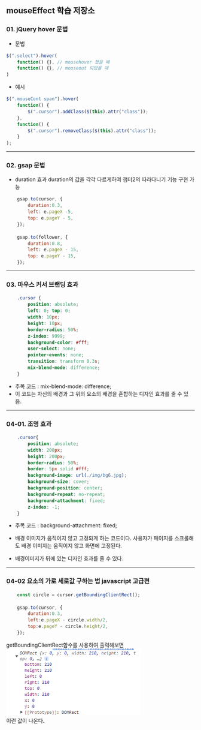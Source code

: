 ## mouseEffect 학습 저장소

### 01. jQuery hover 문법

- 문법
```javascript
$(".select").hover(
    function() {}, // mousehover 했을 때
    function() {}, // mouseout 되었을 때
)
```

- 예시
```javascript
$(".mouseCont span").hover(
    function() { 
        $(".cursor").addClass($(this).attr("class")); 
    }, 
    function() { 
        $(".cursor").removeClass($(this).attr("class"));
    }
);

```        
---

### 02. gsap 문법
- duration 효과
    duration의 값을 각각 다르게하여 챕터2의 따라다니기 기능 구현 가능
```javascript
    gsap.to(cursor, {
        duration:0.3, 
        left: e.pageX -5, 
        top: e.pageY - 5,
    });

    gsap.to(follower, {
        duration:0.8, 
        left: e.pageX - 15, 
        top: e.pageY - 15,
    });
```

---

### 03. 마우스 커서 브랜딩 효과
```css
    .cursor {
        position: absolute;
        left: 0; top: 0;
        width: 10px;
        height: 10px;
        border-radius: 50%;
        z-index: 9999;
        background-color: #fff;
        user-select: none;
        pointer-events: none;
        transition: transform 0.3s;
        mix-blend-mode: difference;
    }
```

- 주목 코드 : mix-blend-mode: difference;
- 이 코드는 자신의 배경과 그 위의 요소의 배경을 혼합하는 디자인 효과를 줄 수 있음.
    
---

### 04-01. 조명 효과

```css
    .cursor{
        position: absolute;
        width: 200px;
        height: 200px;
        border-radius: 50%;
        border: 5px solid #fff;
        background-image: url(./img/bg6.jpg);
        background-size: cover;
        background-position: center;
        background-repeat: no-repeat;
        background-attachment: fixed;
        z-index: -1;
    }
```

- 주목 코드 : background-attachment: fixed;
- 배경 이미지가 움직이지 않고 고정되게 하는 코드이다. 사용자가 페이지를 스크롤해도 배경 이미지는 움직이지 않고 화면에 고정된다.

- 배경이미지가 뒤에 있는 디자인 효과를 줄 수 있다.

---

### 04-02 요소의 가로 세로값 구하는 법 javascript 고급편
```javascript
    const circle = cursor.getBoundingClientRect();
    
    gsap.to(cursor, {
        duration:0.3,
        left:e.pageX - circle.width/2,
        top:e.pageY - circle.height/2,
    });
```
getBoundingClientRect함수를 사용하여 출력해보면
<br />
![Alt text](image.png)
 <br />
이런 값이 나온다.